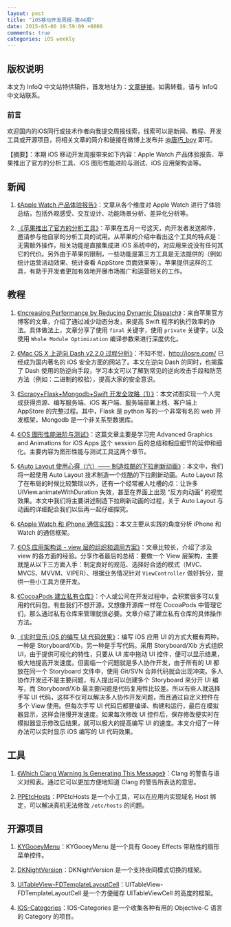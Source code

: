 ```yaml
---
layout: post
title: "iOS移动开发周报-第44期"
date: 2015-05-06 19:59:09 +0800
comments: true
categories: iOS weekly
---
```



## 版权说明

本文为 InfoQ 中文站特供稿件，首发地址为：[文章链接](http://www.infoq.com/cn/news/2015/05/ios-weekly-apple-watch)。如需转载，请与 InfoQ 中文站联系。

### 前言

欢迎国内的iOS同行或技术作者向我提交周报线索，线索可以是新闻、教程、开发工具或开源项目，将相关文章的简介和链接在微博上发布并 [@唐巧_boy](http://weibo.com/tangqiaoboy) 即可。


【摘要】：本期 iOS 移动开发周报带来如下内容：Apple Watch 产品体验报告、苹果推出了官方的分析工具、iOS 图形性能进阶与测试、iOS 应用架构谈等。

## 新闻

 1. [《Apple Watch 产品体验报告》](http://www.jianshu.com/p/b4e8f2cbcd6d)：文章从各个维度对 Apple Watch 进行了体验总结，包括外观感受、交互设计、功能场景分析、差异化分析等。

 1. [《苹果推出了官方的分析工具》](/2015/05/01/apple-release-analytics-beta/)：苹果在五月一号这天，向开发者发送邮件，邀请参与他自家的分析工具的试用。从苹果的介绍中看出这个工具的特点是：无需额外操作，相关功能是直接集成进 iOS 系统中的，对应用来说没有任何其它的代价。另外由于苹果的限制，一些功能是第三方工具是无法提供的（例如统计运营活动效果、统计查看 AppStore 页面效果等）。苹果提供这样的工具，有助于开发者更加有效地开展市场推广和运营相关的工作。

## 教程

 1. [《Increasing Performance by Reducing Dynamic Dispatch》](https://developer.apple.com/swift/blog/?id=27)：来自苹果官方博客的文章，介绍了通过减少动态分发，来提高 Swift 程序的执行效率的办法。具体做法上，文章分享了使用 `final` 关键字，使用 `private` 关键字，以及使用 `Whole Module Optimization` 编译参数来进行深度优化。

 1. [《Mac OS X 上逆向 Dash v2.2.0 过程分析》](http://iosre.com/t/mac-os-x-dash-v2-2-0/1132)：不知不觉，<http://iosre.com/> 已经成为国内著名的 iOS 安全方面的网站了。本文在逆向 Dash 的同时，也揭露了 Dash 使用的防逆向手段，学习本文可以了解到常见的逆向攻击手段和防范方法（例如：二进制的校验），提高大家的安全意识。

 1. [《Scrapy+Flask+Mongodb+Swift 开发全攻略（1）》](http://www.jianshu.com/p/1f24a39f3c4f)：本文试图实现一个人完成获得资源、编写服务端、iOS 客户端、服务端部署上线、客户端上 AppStore 的完整过程。其中，Flask 是 python 写的一个非常有名的 web 开发框架，Mongodb 是一个非关系型数据库。

 1. [《iOS 图形性能进阶与测试》](https://github.com/100mango/zen/blob/master/WWDC%E5%BF%83%E5%BE%97%EF%BC%9AAdvanced%20Graphics%20and%20Animations%20for%20iOS%20Apps/Advanced%20Graphics%20and%20Animations%20for%20iOS%20Apps.md)：这篇文章主要是学习完 Advanced Graphics and Animations for iOS Apps 这个 session 后的总结和相应细节的延伸和细化。主要内容为图形性能与测试工具这两个章节。
 
 1. [《Auto Layout 使用心得（六）—— 制造炫酷的下拉刷新动画》](http://lvwenhan.com/ios/450.html)：本文中，我们将一起使用 Auto Layout 技术制造一个炫酷的下拉刷新动画。Auto Layout 除了在布局的时候比较繁琐以外，还有一个经常被人吐槽的点：让许多 UIView.animateWithDuration 失效，甚至在界面上出现 “反方向动画” 的视觉效果。本文中我们将主要讲述制造下拉刷新动画的过程，关于 Auto Layout 与动画的详细配合我们以后再一起仔细探究。

 1. [《Apple Watch 和 iPhone 通信实践》](http://nilsun.github.io/iPhone-watch-communication/)：本文主要从实践的角度分析 iPhone 和 Watch 的通信框架。

 1. [《iOS 应用架构谈 - view 层的组织和调用方案》](http://casatwy.com/iosying-yong-jia-gou-tan-viewceng-de-zu-zhi-he-diao-yong-fang-an.html)：文章比较长，介绍了涉及 view 的各方面的经验。分享作者最后的总结：要做一个 View 层架构，主要就是从以下三方面入手：制定良好的规范、选择好合适的模式（MVC、MVCS、MVVM、VIPER）、根据业务情况针对 `ViewController` 做好拆分，提供一些小工具方便开发。

 1. [《CocoaPods 建立私有仓库》](http://blog.csdn.net/agdsdl/article/details/45218987#0-tsina-1-51027-397232819ff9a47a7b7e80a40613cfe1)：个人或公司在开发过程中，会积累很多可以复用的代码包，有些我们不想开源，又想像开源库一样在 CocoaPods 中管理它们，那么通过私有仓库来管理就很必要。文章介绍了建立私有仓库的具体操作方法。

 1. [《实时显示 iOS 的编写 UI 代码效果》](http://www.jianshu.com/p/2ed5f7444900)：编写 iOS 应用 UI 的方式大概有两种，一种是 Storyboard/Xib，另一种是手写代码。采用 Storyboard/Xib 方式组织 UI，由于提供可视化的特性，只要从 UI 库中拖动 UI 控件，便可以显示结果，极大地提高开发速度。但面临一个问题就是多人协作开发，由于所有的 UI 都放在同一个 Storyboard 文件中，使用 Git/SVN 合并代码就会出现冲突。多人协作开发还不是主要问题，有人提出可以创建多个 Storyboard 来分开 UI 编写，而 Storyboard/Xib 最主要问题是代码复用性比较差。所以有些人就选择手写 UI 代码，这样不仅可以解决多人协作开发问题，而且通过自定义控件在多个 View 使用。但每次手写 UI 代码后都要编译、构建和运行，最后在模拟器显示，这样会拖慢开发速度。如果每次修改 UI 控件后，保存修改便实时在模拟器显示修改后结果，就可以极大的提高编写 UI 的速度。本文介绍了一种办法可以实时显示 iOS 编写的 UI 代码效果。

## 工具

 1. [《Which Clang Warning Is Generating This Message》](http://fuckingclangwarnings.com/)：Clang 的警告与语义对照表。通过它可以更加方便地知道 Clang 的警告所表达的意思。

 1. [PPEtcHosts](https://github.com/PonyCui/PPEtcHosts)：PPEtcHosts 是一个小工具，可以在应用内实现域名 Host 绑定，可以解决真机无法修改 `/etc/hosts` 的问题。

## 开源项目

 1. [KYGooeyMenu](https://github.com/KittenYang/KYGooeyMenu)：KYGooeyMenu 是一个具有 Gooey Effects 带粘性的扇形菜单控件。

 1. [DKNightVersion](https://github.com/Draveness/DKNightVersion)：DKNightVersion 是一个支持夜间模式切换的框架。

 1. [UITableView-FDTemplateLayoutCell](https://github.com/forkingdog/UITableView-FDTemplateLayoutCell)：UITableView-FDTemplateLayoutCell 是一个方便缓存 UITableViewCell 的高度的框架。

 1. [IOS-Categories](https://github.com/shaojiankui/IOS-Categories)：IOS-Categories 是一个收集各种有用的 Objective-C 语言的 Category 的项目。

